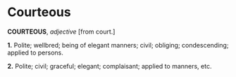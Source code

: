 # Courteous

**COURTEOUS**, _adjective_ \[from court.\]

**1.** Polite; wellbred; being of elegant manners; civil; obliging; condescending; applied to persons.

**2.** Polite; civil; graceful; elegant; complaisant; applied to manners, etc.